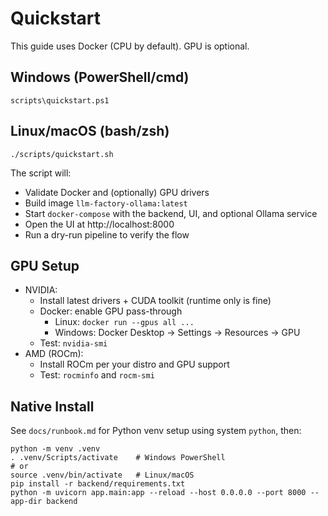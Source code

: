 # Quickstart

This guide uses Docker (CPU by default). GPU is optional.

## Windows (PowerShell/cmd)
```
scripts\quickstart.ps1
```

## Linux/macOS (bash/zsh)
```
./scripts/quickstart.sh
```

The script will:
- Validate Docker and (optionally) GPU drivers
- Build image `llm-factory-ollama:latest`
- Start `docker-compose` with the backend, UI, and optional Ollama service
- Open the UI at http://localhost:8000
- Run a dry-run pipeline to verify the flow

## GPU Setup
- NVIDIA:
  - Install latest drivers + CUDA toolkit (runtime only is fine)
  - Docker: enable GPU pass-through
    - Linux: `docker run --gpus all ...`
    - Windows: Docker Desktop → Settings → Resources → GPU
  - Test: `nvidia-smi`
- AMD (ROCm):
  - Install ROCm per your distro and GPU support
  - Test: `rocminfo` and `rocm-smi`

## Native Install
See `docs/runbook.md` for Python venv setup using system `python`, then:
```
python -m venv .venv
. .venv/Scripts/activate    # Windows PowerShell
# or
source .venv/bin/activate   # Linux/macOS
pip install -r backend/requirements.txt
python -m uvicorn app.main:app --reload --host 0.0.0.0 --port 8000 --app-dir backend
```
